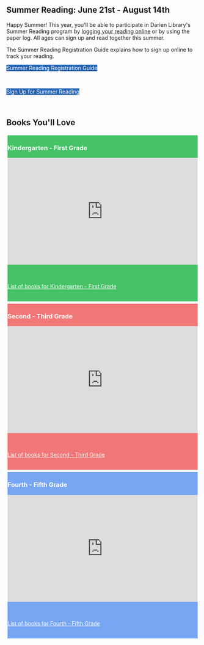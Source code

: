 <div class="text-center margin-bottom-40">
<h2 class="title-v2 title-center">Summer Reading: June 21st - August 14th</h2>
</div>  

<div class="row">
<div class="col-md-6">

Happy Summer! This year, you'll be able to participate in Darien Library's Summer Reading program by [logging your reading online](https://dar.to/2Vbxijj "Logging your reading online") or by using the paper log. All ages can sign up and read together this summer. 

The Summer Reading Registration Guide explains how to sign up online to track your reading.

</div>
<div class="col-md-6">

<div class="row">
<div class="col-md-6">
<p>
<a href="https://dar.to/37Hy3pk" class="btn-u btn-primary" style="text-decoration:none; color:#fff; background-color:#2262B1;">Summer Reading Registration Guide</a>
</p>
<br />
</div>
<div class="col-md-6">
<p>
<a href="https://dar.to/2Vbxijj" class="btn-u btn-primary" style="text-decoration:none; color:#fff; background-color:#2262B1;">Sign Up for Summer Reading</a>
</p>
<br />
</div>
</div>


</div>
</div>

<div class="text-center margin-bottom-40">
<h2 class="title-v2 title-center">Books You'll Love</h2>
</div> 

<div class="margin-bottom-30"></div>

<div class="row">
<div class="col-md-4" style="background-color:#46c267; border: solid 3px #fff;">

<h3 style="color:#fff;">Kindergarten - First Grade</h3>

<div style="padding:56.25% 0 0 0;position:relative;"><iframe src="https://player.vimeo.com/video/556204373?title=0&byline=0&portrait=0" style="position:absolute;top:0;left:0;width:100%;height:100%;" frameborder="0" allow="autoplay; fullscreen; picture-in-picture" allowfullscreen></iframe></div><script src="https://player.vimeo.com/api/player.js"></script>
<br />
<br />

<a href="https://dar.to/3wFdyVj" style="color:#fff;">List of books for Kindergarten - First Grade</a>
<br />
<br />
</div>
<div class="col-md-4" style="background-color:#f27777; border: solid 3px #fff;">

<h3 style="color:#fff;">Second - Third Grade</h3>

<div style="padding:56.25% 0 0 0;position:relative;"><iframe src="https://player.vimeo.com/video/556205177?title=0&byline=0&portrait=0" style="position:absolute;top:0;left:0;width:100%;height:100%;" frameborder="0" allow="autoplay; fullscreen; picture-in-picture" allowfullscreen></iframe></div><script src="https://player.vimeo.com/api/player.js"></script>
<br />
<br />

<a href="https://dar.to/3c0tObv" style="color:#fff;">List of books for Second - Third Grade</a>

<br />
</div>
<div class="col-md-4" style="background-color:#77a6f2; border: solid 3px #fff;">

<h3 style="color:#fff;">Fourth - Fifth Grade</h3>

<div style="padding:56.25% 0 0 0;position:relative;"><iframe src="https://player.vimeo.com/video/556208111?title=0&byline=0&portrait=0" style="position:absolute;top:0;left:0;width:100%;height:100%;" frameborder="0" allow="autoplay; fullscreen; picture-in-picture" allowfullscreen></iframe></div><script src="https://player.vimeo.com/api/player.js"></script>
<br />
<br />

<a href="https://dar.to/3c3b4IG" style="color:#fff;">List of books for Fourth - Fifth Grade</a>

<br />
</div>
</div>